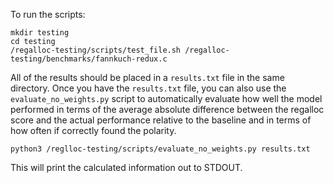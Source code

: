 To run the scripts:

```
mkdir testing
cd testing
/regalloc-testing/scripts/test_file.sh /regalloc-testing/benchmarks/fannkuch-redux.c
```

All of the results should be placed in a `results.txt` file in the same directory.
Once you have the `results.txt` file, you can also use the `evaluate_no_weights.py`
script to automatically evaluate how well the model performed in terms of the
average absolute difference between the regalloc score and the actual performance
relative to the baseline and in terms of how often if correctly found the polarity.

```
python3 /reglloc-testing/scripts/evaluate_no_weights.py results.txt
```

This will print the calculated information out to STDOUT.
